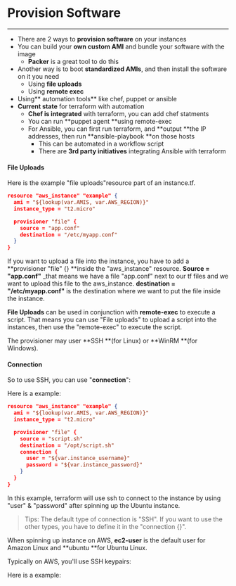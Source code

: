 # Provision Software

---

* There are 2 ways to **provision software** on your instances
* You can build your **own custom AMI** and bundle your software with the image
  * **Packer** is a great tool to do this
* Another way is to boot **standardized AMIs**, and then install the software on it you need
  * Using **file uploads**
  * Using **remote exec**
* Using** automation tools** like chef, puppet or ansible
* **Current state** for terraform with automation
  * **Chef is integrated** with terraform, you can add chef statments
  * You can run **puppet agent **using remote-exec
  * For Ansible, you can first run terraform, and **output **the IP addresses, then run **ansible-playbook **on those hosts
    * This can be automated in a workflow script
    * There are **3rd party initiatives** integrating Ansible with terraform

#### File Uploads

Here is the example "file uploads"resource part of an instance.tf.

```json
resource "aws_instance" "example" {
  ami = "${lookup(var.AMIS, var.AWS_REGION)}"
  instance_type = "t2.micro"

  provisioner "file" {
    source = "app.conf"
    destination = "/etc/myapp.conf"
  }
}
```

If you want to upload a file into the instance, you have to add a **provisioner "file" {} **inside the "aws\_instance" resource. **Source = "app.conf"** \_that means we have a file "app.conf" next to our tf files and we want to upload this file to the aws\_instance. **destination = "/etc/myapp.conf"** is the destination where we want to put the file inside the instance.

**File Uploads** can be used in conjunction with **remote-exec** to execute a script. That means you can use "File uploads" to upload a script into the instances, then use the "remote-exec" to execute the script.

The provisioner may user **SSH **\(for Linux\) or **WinRM **\(for Windows\).

#### Connection

So to use SSH, you can use "**connection**":

Here is a example:

```json
resource "aws_instance" "example" {
  ami = "${lookup(var.AMIS, var.AWS_REGION)}"
  instance_type = "t2.micro"

  provisioner "file" {
    source = "script.sh"
    destination = "/opt/script.sh"
    connection {
      user = "${var.instance_username}"
      password = "${var.instance_password}"
    }
  }
}
```

In this example, terraform will use ssh to connect to the instance by using "user" & "password" after spinning up the Ubuntu instance. 

> Tips: The default type of connection is "SSH". If you want to use the other types, you have to define it in the "connection {}".

When spinning up instance on AWS, **ec2-user** is the default user for Amazon Linux and **ubuntu **for Ubuntu Linux.

Typically on AWS, you'll use SSH keypairs:

Here is a example:





